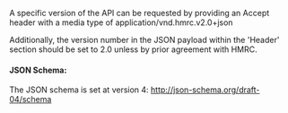 A specific version of the API can be requested by providing an Accept header with a media type of application/vnd.hmrc.v2.0+json

Additionally, the version number in the JSON payload within the 'Header' section should be set to 2.0 unless by prior agreement with HMRC.

#### JSON Schema:

The JSON schema is set at version 4: http://json-schema.org/draft-04/schema